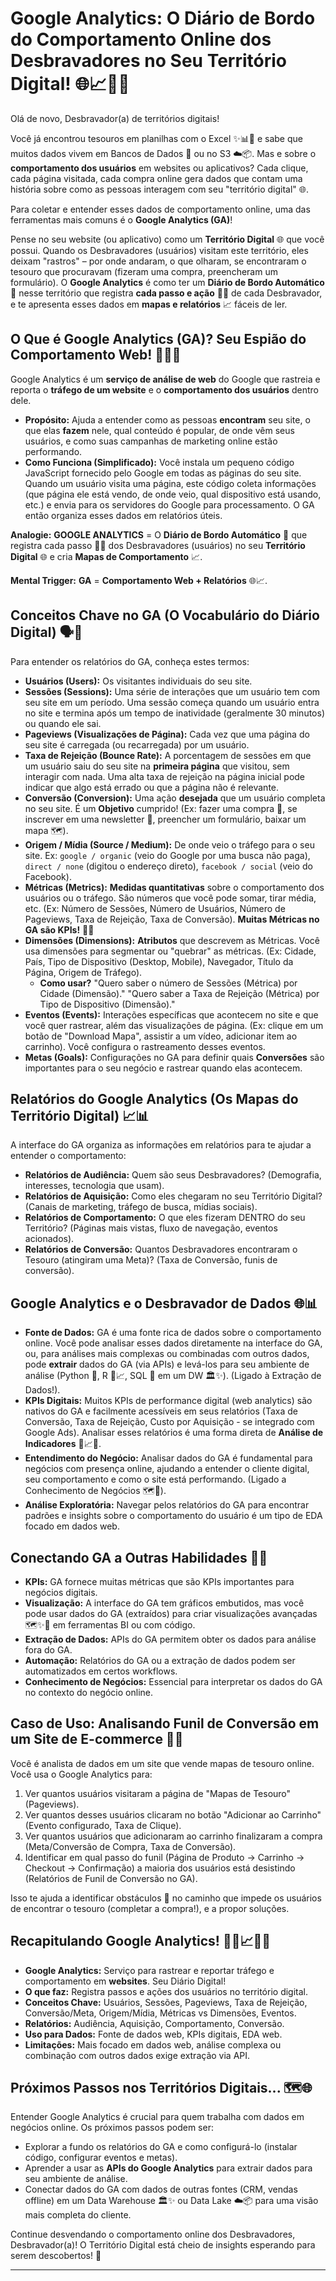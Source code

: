 # Google Analytics: O Diário de Bordo do Comportamento Online dos Desbravadores no Seu Território Digital! 🌐📈🚶‍♀️

Olá de novo, Desbravador(a) de territórios digitais!

Você já encontrou tesouros em planilhas com o Excel ✨📊📝 e sabe que muitos dados vivem em Bancos de Dados 🏦 ou no S3 ☁️📦. Mas e sobre o **comportamento dos usuários** em websites ou aplicativos? Cada clique, cada página visitada, cada compra online gera dados que contam uma história sobre como as pessoas interagem com seu "território digital" 🌐.

Para coletar e entender esses dados de comportamento online, uma das ferramentas mais comuns é o **Google Analytics (GA)**!

Pense no seu website (ou aplicativo) como um **Território Digital** 🌐 que você possui. Quando os Desbravadores (usuários) visitam este território, eles deixam "rastros" – por onde andaram, o que olharam, se encontraram o tesouro que procuravam (fizeram uma compra, preencheram um formulário). O **Google Analytics** é como ter um **Diário de Bordo Automático** 📝 nesse território que registra **cada passo e ação** 🚶‍♀️ de cada Desbravador, e te apresenta esses dados em **mapas e relatórios** 📈 fáceis de ler.

## O Que é Google Analytics (GA)? Seu Espião do Comportamento Web! 🕵️‍♀️🌐

Google Analytics é um **serviço de análise de web** do Google que rastreia e reporta o **tráfego de um website** e o **comportamento dos usuários** dentro dele.

* **Propósito:** Ajuda a entender como as pessoas **encontram** seu site, o que elas **fazem** nele, qual conteúdo é popular, de onde vêm seus usuários, e como suas campanhas de marketing online estão performando.
* **Como Funciona (Simplificado):** Você instala um pequeno código JavaScript fornecido pelo Google em todas as páginas do seu site. Quando um usuário visita uma página, este código coleta informações (que página ele está vendo, de onde veio, qual dispositivo está usando, etc.) e envia para os servidores do Google para processamento. O GA então organiza esses dados em relatórios úteis.

**Analogie:** **GOOGLE ANALYTICS** = O **Diário de Bordo Automático** 📝 que registra cada passo 🚶‍♀️ dos Desbravadores (usuários) no seu **Território Digital** 🌐 e cria **Mapas de Comportamento** 📈.

**Mental Trigger:** **GA** = **Comportamento Web + Relatórios** 🌐📈.

## Conceitos Chave no GA (O Vocabulário do Diário Digital) 🗣️📝

Para entender os relatórios do GA, conheça estes termos:

* **Usuários (Users):** Os visitantes individuais do seu site.
* **Sessões (Sessions):** Uma série de interações que um usuário tem com seu site em um período. Uma sessão começa quando um usuário entra no site e termina após um tempo de inatividade (geralmente 30 minutos) ou quando ele sai.
* **Pageviews (Visualizações de Página):** Cada vez que uma página do seu site é carregada (ou recarregada) por um usuário.
* **Taxa de Rejeição (Bounce Rate):** A porcentagem de sessões em que um usuário saiu do seu site na **primeira página** que visitou, sem interagir com nada. Uma alta taxa de rejeição na página inicial pode indicar que algo está errado ou que a página não é relevante.
* **Conversão (Conversion):** Uma ação **desejada** que um usuário completa no seu site. É um **Objetivo** cumprido! (Ex: fazer uma compra 🛒, se inscrever em uma newsletter 📧, preencher um formulário, baixar um mapa 🗺️).
* **Origem / Mídia (Source / Medium):** De onde veio o tráfego para o seu site. Ex: `google / organic` (veio do Google por uma busca não paga), `direct / none` (digitou o endereço direto), `facebook / social` (veio do Facebook).
* **Métricas (Metrics):** **Medidas quantitativas** sobre o comportamento dos usuários ou o tráfego. São números que você pode somar, tirar média, etc. (Ex: Número de Sessões, Número de Usuários, Número de Pageviews, Taxa de Rejeição, Taxa de Conversão). **Muitas Métricas no GA são KPIs!** 📍🎯
* **Dimensões (Dimensions):** **Atributos** que descrevem as Métricas. Você usa dimensões para segmentar ou "quebrar" as métricas. (Ex: Cidade, País, Tipo de Dispositivo (Desktop, Mobile), Navegador, Título da Página, Origem de Tráfego).
    * **Como usar?** "Quero saber o número de Sessões (Métrica) por Cidade (Dimensão)." "Quero saber a Taxa de Rejeição (Métrica) por Tipo de Dispositivo (Dimensão)."
* **Eventos (Events):** Interações específicas que acontecem no site e que você quer rastrear, além das visualizações de página. (Ex: clique em um botão de "Download Mapa", assistir a um vídeo, adicionar item ao carrinho). Você configura o rastreamento desses eventos.
* **Metas (Goals):** Configurações no GA para definir quais **Conversões** são importantes para o seu negócio e rastrear quando elas acontecem.

## Relatórios do Google Analytics (Os Mapas do Território Digital) 📈📊

A interface do GA organiza as informações em relatórios para te ajudar a entender o comportamento:

* **Relatórios de Audiência:** Quem são seus Desbravadores? (Demografia, interesses, tecnologia que usam).
* **Relatórios de Aquisição:** Como eles chegaram no seu Território Digital? (Canais de marketing, tráfego de busca, mídias sociais).
* **Relatórios de Comportamento:** O que eles fizeram DENTRO do seu Território? (Páginas mais vistas, fluxo de navegação, eventos acionados).
* **Relatórios de Conversão:** Quantos Desbravadores encontraram o Tesouro (atingiram uma Meta)? (Taxa de Conversão, funis de conversão).

## Google Analytics e o Desbravador de Dados 🌐📊

* **Fonte de Dados:** GA é uma fonte rica de dados sobre o comportamento online. Você pode analisar esses dados diretamente na interface do GA, ou, para análises mais complexas ou combinadas com outros dados, pode **extrair** dados do GA (via APIs) e levá-los para seu ambiente de análise (Python 🐍, R 🔬📈, SQL 🔑 em um DW 🏛️✨). (Ligado à Extração de Dados!).
* **KPIs Digitais:** Muitos KPIs de performance digital (web analytics) são nativos do GA e facilmente acessíveis em seus relatórios (Taxa de Conversão, Taxa de Rejeição, Custo por Aquisição - se integrado com Google Ads). Analisar esses relatórios é uma forma direta de **Análise de Indicadores** 📍📈🎯.
* **Entendimento do Negócio:** Analisar dados do GA é fundamental para negócios com presença online, ajudando a entender o cliente digital, seu comportamento e como o site está performando. (Ligado a Conhecimento de Negócios 🗺️🎯).
* **Análise Exploratória:** Navegar pelos relatórios do GA para encontrar padrões e insights sobre o comportamento do usuário é um tipo de EDA focado em dados web.

## Conectando GA a Outras Habilidades 🔗🌐

* **KPIs:** GA fornece muitas métricas que são KPIs importantes para negócios digitais.
* **Visualização:** A interface do GA tem gráficos embutidos, mas você pode usar dados do GA (extraídos) para criar visualizações avançadas 🗺️✨🎨 em ferramentas BI ou com código.
* **Extração de Dados:** APIs do GA permitem obter os dados para análise fora do GA.
* **Automação:** Relatórios do GA ou a extração de dados podem ser automatizados em certos workflows.
* **Conhecimento de Negócios:** Essencial para interpretar os dados do GA no contexto do negócio online.

## Caso de Uso: Analisando Funil de Conversão em um Site de E-commerce 🛒🎯

Você é analista de dados em um site que vende mapas de tesouro online. Você usa o Google Analytics para:

1.  Ver quantos usuários visitaram a página de "Mapas de Tesouro" (Pageviews).
2.  Ver quantos desses usuários clicaram no botão "Adicionar ao Carrinho" (Evento configurado, Taxa de Clique).
3.  Ver quantos usuários que adicionaram ao carrinho finalizaram a compra (Meta/Conversão de Compra, Taxa de Conversão).
4.  Identificar em qual passo do funil (Página de Produto -> Carrinho -> Checkout -> Confirmação) a maioria dos usuários está desistindo (Relatórios de Funil de Conversão no GA).

Isso te ajuda a identificar obstáculos 🚧 no caminho que impede os usuários de encontrar o tesouro (completar a compra!), e a propor soluções.

## Recapitulando Google Analytics! 🧠🌐📈🚶‍♀️

* **Google Analytics:** Serviço para rastrear e reportar tráfego e comportamento em **websites**. Seu Diário Digital!
* **O que faz:** Registra passos e ações dos usuários no território digital.
* **Conceitos Chave:** Usuários, Sessões, Pageviews, Taxa de Rejeição, Conversão/Meta, Origem/Mídia, Métricas vs Dimensões, Eventos.
* **Relatórios:** Audiência, Aquisição, Comportamento, Conversão.
* **Uso para Dados:** Fonte de dados web, KPIs digitais, EDA web.
* **Limitações:** Mais focado em dados web, análise complexa ou combinação com outros dados exige extração via API.

## Próximos Passos nos Territórios Digitais... 🗺️🌐

Entender Google Analytics é crucial para quem trabalha com dados em negócios online. Os próximos passos podem ser:

* Explorar a fundo os relatórios do GA e como configurá-lo (instalar código, configurar eventos e metas).
* Aprender a usar as **APIs do Google Analytics** para extrair dados para seu ambiente de análise.
* Conectar dados do GA com dados de outras fontes (CRM, vendas offline) em um Data Warehouse 🏛️✨ ou Data Lake ☁️📦 para uma visão mais completa do cliente.

Continue desvendando o comportamento online dos Desbravadores, Desbravador(a)! O Território Digital está cheio de insights esperando para serem descobertos! 💪

---
